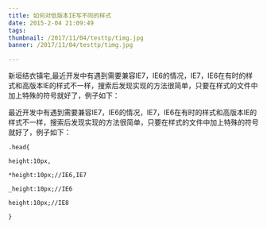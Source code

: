 ```yaml
---
title: 如何对低版本IE写不同的样式
date: 2015-2-04 21:09:49
tags:
thumbnail: /2017/11/04/testtp/timg.jpg
banner: /2017/11/04/testtp/timg.jpg

---
```


​	新垣结衣镇宅,最近开发中有遇到需要兼容IE7，IE6的情况，IE7，IE6在有时的样式和高版本IE的样式不一样，搜索后发现实现的方法很简单，只要在样式的文件中加上特殊的符号就好了，例子如下：

最近开发中有遇到需要兼容IE7，IE6的情况，IE7，IE6在有时的样式和高版本IE的样式不一样，搜索后发现实现的方法很简单，只要在样式的文件中加上特殊的符号就好了，例子如下：

~~~
.head{

height:10px,

*height:10px;//IE6,IE7

_height:10px;//IE6

height:10px;//IE8

}

~~~



